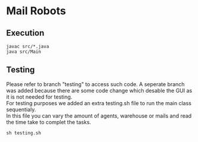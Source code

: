 # Mail Robots
## Execution
```
javac src/*.java
java src/Main
```
## Testing
Please refer to branch "testing" to access such code. A seperate branch was added because there are some code change which desable the GUI as it is not needed for testing.  
For testing purposes we added an extra testing.sh file to run the main class sequentialy.  
In this file you can vary the amount of agents, warehouse or mails and read the time take to complet the tasks.  
```
sh testing.sh
```

